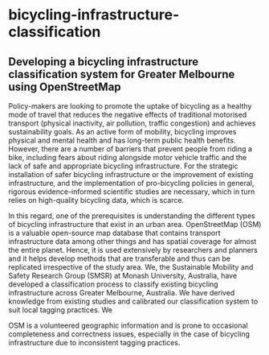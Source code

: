 # bicycling-infrastructure-classification
## Developing a bicycling infrastructure classification system for Greater Melbourne using OpenStreetMap

Policy-makers are looking to promote the uptake of bicycling as a healthy mode of travel that reduces the negative effects of traditional motorised transport (physical inactivity, air pollution, traffic congestion) and achieves sustainability goals. 
As an active form of mobility, bicycling improves physical and mental health and has long-term public health benefits.
However, there are a number of barriers that prevent people from riding a bike, including fears about riding alongside motor vehicle traffic and the lack of safe and appropriate bicycling infrastructure. 
For the strategic installation of safer bicycling infrastructure or the improvement of existing infrastructure, and the implementation of pro-bicycling policies in general, rigorous evidence-informed scientific studies are necessary, which in turn relies on high-quality bicycling data, which is scarce.

In this regard, one of the prerequisites is understanding the different types of bicycling infrastructure that exist in an urban area.
OpenStreetMap (OSM) is a valuable open-source map database that contains transport infrastructure data among other things and has spatial coverage for almost the entire planet.
Hence, it is used extensively by researchers and planners and it helps develop methods that are transferable and thus can be replicated irrespective of the study area.
We, the Sustainable Mobility and Safety Research Group (SMSR) at Monash University, Australia, have developed a classification process to classify existing bicycling infrastructure across Greater Melbourne, Australia.
We have derived knowledge from existing studies and calibrated our classification system to suit local tagging practices.
We 

OSM is a volunteered geographic information and is prone to occasional completeness and correctness issues, especially in the case of bicycling infrastructure due to inconsistent tagging practices.

